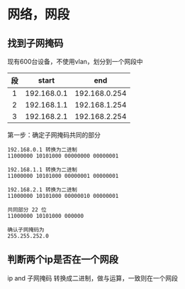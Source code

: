# 网络，网段

## 找到子网掩码

现有600台设备，不使用vlan，划分到一个网段中

| 段 | start | end |
| :-: | :-: | :-: |
| 1 | 192.168.0.1 | 192.168.0.254 |
| 2 | 192.168.1.1 | 192.168.1.254 |
| 3 | 192.168.2.1 | 192.168.2.254 |

第一步：确定子网掩码共同的部分

```text
192.168.0.1 转换为二进制
11000000 10101000 00000000 00000001

192.168.1.1 转换为二进制
11000000 10101000 00000001 00000001

192.168.2.1 转换为二进制
11000000 10101000 00000010 00000001

共同部分 22 位
11000000 10101000 000000

确认子网掩码为
255.255.252.0
```

## 判断两个ip是否在一个网段

ip and 子网掩码 转换成二进制，做与运算，一致则在一个网段
